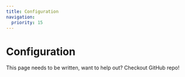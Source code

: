 ```yaml
---
title: Configuration
navigation:
  priority: 15
---
```


# Configuration

This page needs to be written, want to help out? Checkout GitHub repo!